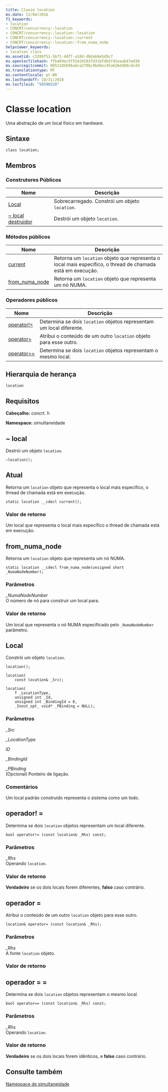 ```yaml
---
title: Classe location
ms.date: 11/04/2016
f1_keywords:
- location
- CONCRT/concurrency::location
- CONCRT/concurrency::location::location
- CONCRT/concurrency::location::current
- CONCRT/concurrency::location::from_numa_node
helpviewer_keywords:
- location class
ms.assetid: c3289f51-5bf1-4dff-a18d-d0dab8e5d9c7
ms.openlocfilehash: ffb469ec5f5542b5037d31bfdb5fd1eaab47ed38
ms.sourcegitcommit: 6052185696adca270bc9bdbec45a626dd89cdcdd
ms.translationtype: MT
ms.contentlocale: pt-BR
ms.lasthandoff: 10/31/2018
ms.locfileid: "50596528"
---
```

# <a name="location-class"></a>Classe location

Uma abstração de um local físico em hardware.

## <a name="syntax"></a>Sintaxe

```
class location;
```

## <a name="members"></a>Membros

### <a name="public-constructors"></a>Construtores Públicos

|Nome|Descrição|
|----------|-----------------|
|[Local](#ctor)|Sobrecarregado. Constrói um objeto `location`.|
|[~ local destruidor](#dtor)|Destrói um objeto `location`.|

### <a name="public-methods"></a>Métodos públicos

|Nome|Descrição|
|----------|-----------------|
|[current](#current)|Retorna um `location` objeto que representa o local mais específico, o thread de chamada está em execução.|
|[from_numa_node](#from_numa_node)|Retorna um `location` objeto que representa um nó NUMA.|

### <a name="public-operators"></a>Operadores públicos

|Nome|Descrição|
|----------|-----------------|
|[operator!=](#operator_neq)|Determina se dois `location` objetos representam um local diferente.|
|[operator=](#operator_eq)|Atribui o conteúdo de um outro `location` objeto para esse outro.|
|[operator==](#operator_eq_eq)|Determina se dois `location` objetos representam o mesmo local.|

## <a name="inheritance-hierarchy"></a>Hierarquia de herança

`location`

## <a name="requirements"></a>Requisitos

**Cabeçalho:** concrt. h

**Namespace:** simultaneidade

##  <a name="dtor"></a> ~ local

Destrói um objeto `location`.

```
~location();
```

##  <a name="current"></a> Atual

Retorna um `location` objeto que representa o local mais específico, o thread de chamada está em execução.

```
static location __cdecl current();
```

### <a name="return-value"></a>Valor de retorno

Um local que representa o local mais específico o thread de chamada está em execução.

##  <a name="from_numa_node"></a> from_numa_node

Retorna um `location` objeto que representa um nó NUMA.

```
static location __cdecl from_numa_node(unsigned short _NumaNodeNumber);
```

### <a name="parameters"></a>Parâmetros

*_NumaNodeNumber*<br/>
O número de nó para construir um local para.

### <a name="return-value"></a>Valor de retorno

Um local que representa o nó NUMA especificado pelo `_NumaNodeNumber` parâmetro.

##  <a name="ctor"></a> Local

Constrói um objeto `location`.

```
location();

location(
    const location& _Src);

location(
    T _LocationType,
    unsigned int _Id,
    unsigned int _BindingId = 0,
    _Inout_opt_ void* _PBinding = NULL);
```

### <a name="parameters"></a>Parâmetros

*_Src*<br/>

*_LocationType*<br/>

*ID*<br/>

*_BindingId*<br/>

*_PBinding*<br/>
(Opcional) Ponteiro de ligação.

### <a name="remarks"></a>Comentários

Um local padrão construído representa o sistema como um todo.

##  <a name="operator_neq"></a> operador! =

Determina se dois `location` objetos representam um local diferente.

```
bool operator!= (const location& _Rhs) const;
```

### <a name="parameters"></a>Parâmetros

*_Rhs*<br/>
Operando `location`.

### <a name="return-value"></a>Valor de retorno

**Verdadeiro** se os dois locais forem diferentes, **falso** caso contrário.

##  <a name="operator_eq"></a> operador =

Atribui o conteúdo de um outro `location` objeto para esse outro.

```
location& operator= (const location& _Rhs);
```

### <a name="parameters"></a>Parâmetros

*_Rhs*<br/>
A fonte `location` objeto.

### <a name="return-value"></a>Valor de retorno

##  <a name="operator_eq_eq"></a> operador = =

Determina se dois `location` objetos representam o mesmo local.

```
bool operator== (const location& _Rhs) const;
```

### <a name="parameters"></a>Parâmetros

*_Rhs*<br/>
Operando `location`.

### <a name="return-value"></a>Valor de retorno

**Verdadeiro** se os dois locais forem idênticos, e **falso** caso contrário.

## <a name="see-also"></a>Consulte também

[Namespace de simultaneidade](concurrency-namespace.md)
